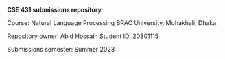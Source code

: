 

**CSE 431 submissions repository**

Course: Natural Language Processing
BRAC University, Mohakhali, Dhaka.

Repository owner: Abid Hossain
Student ID: 20301115

Submissions semester: Summer 2023


